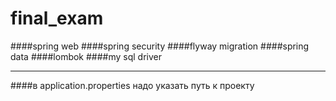 # final_exam
####spring web
####spring security
####flyway migration
####spring data
####lombok
####my sql driver
__________
####в application.properties надо указать путь к проекту
